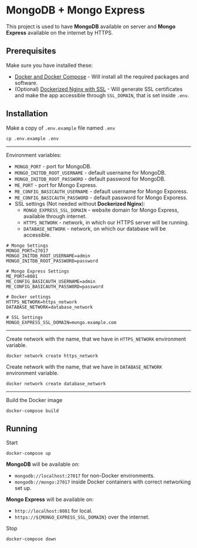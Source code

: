 # MongoDB + Mongo Express

This project is used to have **MongoDB** available on server and
**Mongo Express** available on the internet by HTTPS.

## Prerequisites

Make sure you have installed these:
- [Docker and Docker Compose](https://phoenixnap.com/kb/install-docker-compose-on-ubuntu-20-04) - Will install all the required packages and software.
- (Optional) [Dockerized Nginx with SSL](https://github.com/madrigals1/nginx) - Will generate SSL certificates and make the app accessible through `SSL_DOMAIN`, that is set inside `.env`.

## Installation

Make a copy of `.env.example` file named `.env`

```shell script
cp .env.example .env
```

---

Environment variables:
- `MONGO_PORT` - port for MongoDB.
- `MONGO_INITDB_ROOT_USERNAME` - default username for MongoDB.
- `MONGO_INITDB_ROOT_PASSWORD` - default password for MongoDB.
- `ME_PORT` - port for Mongo Express.
- `ME_CONFIG_BASICAUTH_USERNAME` - default username for Mongo Exporess.
- `ME_CONFIG_BASICAUTH_PASSWORD` - default password for Mongo Exporess.
- SSL settings (Not needed without **Dockerized Nginx**):
    - `MONGO_EXPRESS_SSL_DOMAIN` - website domain for Mongo Express, available through internet.
    - `HTTPS_NETWORK` - network, in which our HTTPS server will be running.
    - `DATABASE_NETWORK` - network, on which our database will be accessible.

```dotenv
# Mongo Settings
MONGO_PORT=27017
MONGO_INITDB_ROOT_USERNAME=admin
MONGO_INITDB_ROOT_PASSWORD=password

# Mongo Express Settings
ME_PORT=8081
ME_CONFIG_BASICAUTH_USERNAME=admin
ME_CONFIG_BASICAUTH_PASSWORD=password

# Docker settings
HTTPS_NETWORK=https_network
DATABASE_NETWORK=database_network

# SSL Settings
MONGO_EXPRESS_SSL_DOMAIN=mongo.example.com
```

---

Create network with the name, that we have in `HTTPS_NETWORK` environment variable.

```shell script
docker network create https_network
```

Create network with the name, that we have in `DATABASE_NETWORK` environment variable.

```shell script
docker network create database_network
```

---

Build the Docker image

```shell script
docker-compose build
```

## Running

Start
```
docker-compose up
```

**MongoDB** will be available on:
- `mongodb://localhost:27017` for non-Docker environments.
- `mongodb://mongo:27017` inside Docker containers with correct networking set up.

**Mongo Express** will be available on:
- `http://localhost:8081` for local.
- `https://${MONGO_EXPRESS_SSL_DOMAIN}` over the internet.

Stop
```
docker-compose down
```
